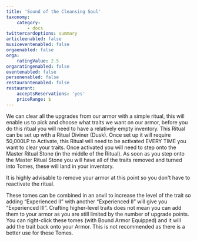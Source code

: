 ```yaml
---
title: 'Sound of the Cleansing Soul'
taxonomy:
    category:
        - docs
twittercardoptions: summary
articleenabled: false
musiceventenabled: false
orgaenabled: false
orga:
    ratingValue: 2.5
orgaratingenabled: false
eventenabled: false
personenabled: false
restaurantenabled: false
restaurant:
    acceptsReservations: 'yes'
    priceRange: $
---
```


We can clear all the upgrades from our armor with a simple ritual, this will enable us to pick and choose what traits we want on our armor, before you do this ritual you will need to have a relatively empty inventory. This Ritual can be set up with a Ritual Diviner (Dusk). Once set up it will require 50,000LP to Activate, this Ritual will need to be activated EVERY TIME you want to clear your traits. Once activated you will need to step onto the Master Ritual Stone (in the middle of the Ritual). As soon as you step onto the Master Ritual Stone you will have all of the traits removed and turned into Tomes, these will land in your inventory. 

It is highly advisable to remove your armor at this point so you don't have to reactivate the ritual.

These tomes can be combined in an anvil to increase the level of the trait so adding “Experienced II” with another “Experienced II” will give you “Experienced III”. Crafting higher-level traits does not mean you can add them to your armor as you are still limited by the number of upgrade points. You can right-click these tomes (with Bound Armor Equipped) and it will add the trait back onto your Armor. This is not recommended as there is a better use for these Tomes.
